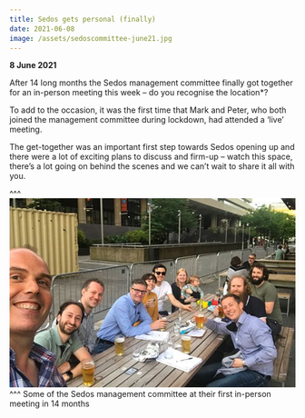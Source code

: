 ```yaml
---
title: Sedos gets personal (finally)
date: 2021-06-08
image: /assets/sedoscommittee-june21.jpg
---
```

**8 June 2021**

After 14 long months the Sedos management committee finally got together for an in-person meeting this week – do you recognise the location*? 

To add to the occasion, it was the first time that Mark and Peter, who both joined the management committee during lockdown, had attended a ‘live’ meeting. 

The get-together was an important first step towards Sedos opening up and there were a lot of exciting plans to discuss and firm-up – watch this space, there’s a lot going on behind the scenes and we can’t wait to share it all with you. 

^^^ ![](/assets/sedoscommittee-june21.jpg)
^^^ Some of the Sedos management committee at their first in-person meeting in 14 months